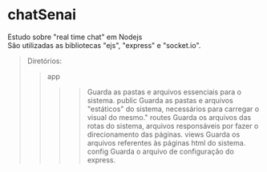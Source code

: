 # chatSenai
Estudo sobre "real time chat" em Nodejs  
São utilizadas as bibliotecas "ejs", "express" e "socket.io".

> Diretórios:
>> app
>>>> Guarda as pastas e arquivos essenciais para o sistema.
>>> public
>>>> Guarda as pastas e arquivos "estáticos" do sistema, necessários para carregar o visual do mesmo."
>>> routes
>>>> Guarda os arquivos das rotas do sistema, arquivos responsáveis por fazer o direcionamento das páginas.
>>> views
>>>> Guarda os arquivos referentes às páginas html do sistema.
>> config
>>>> Guarda o arquivo de configuração do express.
